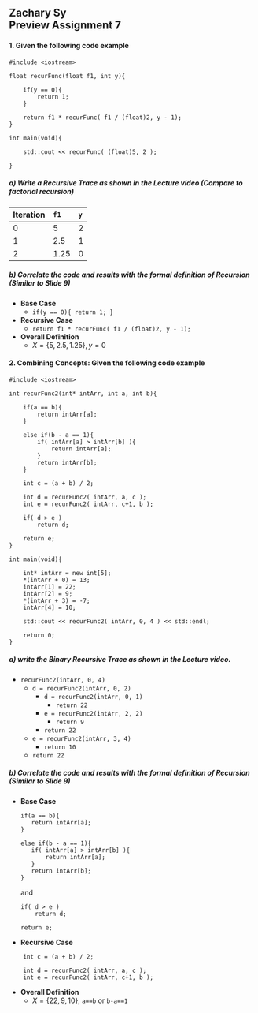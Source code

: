 ## Zachary Sy<br>Preview Assignment 7

#### 1. Given the following code example
```
#include <iostream>

float recurFunc(float f1, int y){

    if(y == 0){
        return 1;
    }

    return f1 * recurFunc( f1 / (float)2, y - 1);
}

int main(void){

    std::cout << recurFunc( (float)5, 2 );

}
```

##### a) Write a Recursive Trace as shown in the Lecture video (Compare to factorial recursion)
|Iteration| `f1` | `y` |
|:----- |:-----|:---|
| 0      |     5   |  2  |
| 1|2.5|1|
|2|1.25|0|


##### b) Correlate the code and results with the formal definition of Recursion (Similar to Slide 9)
* **Base Case**
	* `if(y == 0){ return 1; }`
* **Recursive Case**
	* `return f1 * recurFunc( f1 / (float)2, y - 1);`
* **Overall Definition**
	* $X=\{5, 2.5, 1.25\}, y=0$

#### 2. Combining Concepts: Given the following code example
```
#include <iostream>

int recurFunc2(int* intArr, int a, int b){

    if(a == b){
        return intArr[a];
    }
        
    else if(b - a == 1){
        if( intArr[a] > intArr[b] ){
            return intArr[a];
        }
        return intArr[b];
    }

    int c = (a + b) / 2;

    int d = recurFunc2( intArr, a, c );
    int e = recurFunc2( intArr, c+1, b );

    if( d > e )
        return d;

    return e;
}

int main(void){

    int* intArr = new int[5];
    *(intArr + 0) = 13;
    intArr[1] = 22;
    intArr[2] = 9;
    *(intArr + 3) = -7;
    intArr[4] = 10;

    std::cout << recurFunc2( intArr, 0, 4 ) << std::endl;

    return 0;
}
```

##### a) write the Binary Recursive Trace as shown in the Lecture video. 

* `recurFunc2(intArr, 0, 4)`
	* `d = recurFunc2(intArr, 0, 2)`
		* `d = recurFunc2(intArr, 0, 1)`
			* `return 22`
		* `e = recurFunc2(intArr, 2, 2)`
			* `return 9`
		* `return 22`
	* `e = recurFunc2(intArr, 3, 4)`
		* `return 10`
	* `return 22`

##### b) Correlate the code and results with the formal definition of Recursion (Similar to Slide 9)
* **Base Case**

	 ```
	 if(a == b){
        return intArr[a];
    }
        
    else if(b - a == 1){
        if( intArr[a] > intArr[b] ){
            return intArr[a];
        }
        return intArr[b];
    }
    ```
    
    and 
    
    ```
    if( d > e )
        return d;
    
    return e;
    ```

* **Recursive Case**

```
    int c = (a + b) / 2;

    int d = recurFunc2( intArr, a, c );
    int e = recurFunc2( intArr, c+1, b );
```


* **Overall Definition**
	* $X=\{22, 9,10\}$, `a==b` or `b-a==1` 